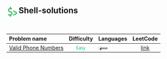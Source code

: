## <div align="left"><img src="https://github.com/AnasImloul/Leetcode-Solutions/blob/main/icons/shell.svg" width="32px" align="left"/>Shell-solutions</div>
<br>

| Problem name | Difficulty | Languages | LeetCode |
|:-------------|:----------:|:----------|:--------:|
|[Valid Phone Numbers](./Valid%20Phone%20Numbers)|<img src="https://github.com/AnasImloul/Leetcode-Solutions/blob/main/icons/easy.svg" height="12px" align="center"/>|<a href="./Valid%20Phone%20Numbers/Valid%20Phone%20Numbers.txt"><img src="https://github.com/AnasImloul/Leetcode-Solutions/blob/main/icons/bash.svg" width="24px" align="center"/></a>|[link](https://www.leetcode.com/problems/valid-phone-numbers)|